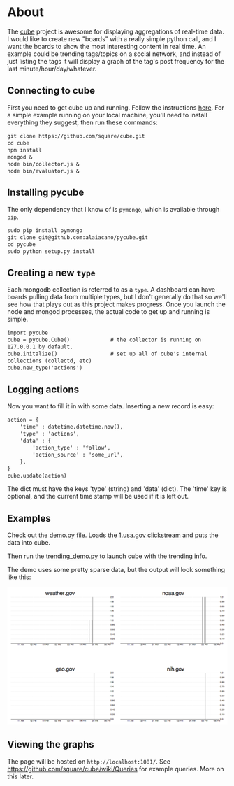 # About

The [cube](https://github.com/square/cube/) project is awesome for displaying aggregations of real-time data. I would like to create new "boards" with a really simple python call, and I want the boards to show the most interesting content in real time. An example could be trending tags/topics on a social network, and instead of just listing the tags it will display a graph of the tag's post frequency for the last minute/hour/day/whatever. 

## Connecting to cube

First you need to get cube up and running. Follow the instructions [here](https://github.com/square/cube/wiki). For a simple example running on your local machine, you'll need to install everything they suggest, then run these commands:

    git clone https://github.com/square/cube.git
    cd cube
    npm install
    mongod &
    node bin/collector.js &
    node bin/evaluator.js &

## Installing pycube

The only dependency that I know of is `pymongo`, which is available through `pip`.

    sudo pip install pymongo
    git clone git@github.com:alaiacano/pycube.git
    cd pycube
    sudo python setup.py install

## Creating a new `type`

Each mongodb collection is referred to as a `type`. A dashboard can have boards pulling data from multiple types, but I don't generally do that so we'll see how that plays out as this project makes progress. Once you launch the node and mongod processes, the actual code to get up and running is simple. 

    import pycube
    cube = pycube.Cube()             # the collector is running on 127.0.0.1 by default.
    cube.initalize()                 # set up all of cube's internal collections (collectd, etc)
    cube.new_type('actions')
    
## Logging actions

Now you want to fill it in with some data. Inserting a new record is easy:

    action = {
        'time' : datetime.datetime.now(),
        'type' : 'actions',
        'data' : {
            'action_type' : 'follow',
            'action_source' : 'some_url',
        },
    }
    cube.update(action)

The dict must have the keys 'type' (string) and 'data' (dict). The 'time' key is optional, and the current time stamp will be used if it is left out.

## Examples

Check out the [demo.py](https://github.com/alaiacano/pycube/blob/master/examples/demo.py) file. Loads the [1.usa.gov clickstream](http://www.usa.gov/About/developer-resources/1usagov.shtml) and puts the data into cube.

Then run the [trending_demo.py](https://github.com/alaiacano/pycube/blob/master/examples/trending_demo.py) to launch cube with the trending info.

The demo uses some pretty sparse data, but the output will look something like this:

![](https://github.com/alaiacano/pycube/blob/master/examples/usagov.png?raw=true)

## Viewing the graphs

The page will be hosted on `http://localhost:1081/`. See https://github.com/square/cube/wiki/Queries for example queries. More on this later.